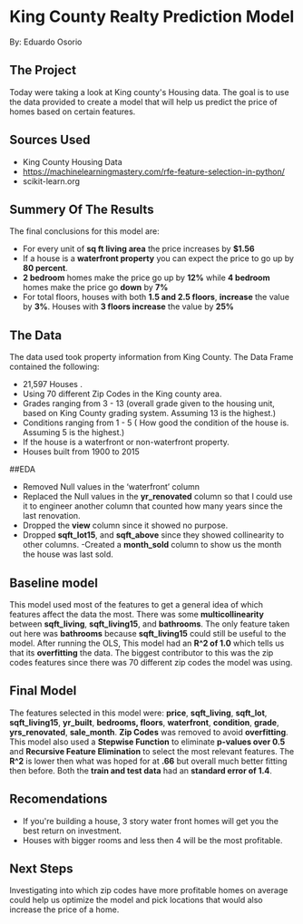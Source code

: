 # King County Realty Prediction Model
By: Eduardo Osorio

## The Project
Today were taking a look at King county's Housing data. The goal is to use the data provided to create a model that will help us predict the price of homes based on certain features.

## Sources Used
- King County Housing Data
- https://machinelearningmastery.com/rfe-feature-selection-in-python/
- scikit-learn.org

## Summery Of The Results
The final conclusions for this model are:
- For every unit of **sq ft living area** the price increases by **$1.56**
- If a house is a **waterfront property** you can expect the price to go up by **80 percent**.
- **2 bedroom** homes make the price go up by **12%** while **4 bedroom** homes make the price go **down** by **7%**
- For total floors, houses with both **1.5 and 2.5 floors**, **increase** the value by **3%**. Houses with **3 floors increase** the value by **25%**


## The Data
The data used took property information from King County. The Data Frame contained the following:
- 21,597 Houses .
- Using 70 different Zip Codes in the King county area.
- Grades ranging from 3 - 13 (overall grade given to the housing unit, based on King County grading system. Assuming 13 is the highest.)
- Conditions ranging from 1 - 5 ( How good the condition of the house  is. Assuming 5 is the highest.)
- If the house is a waterfront or non-waterfront property.
- Houses built from 1900 to  2015

##EDA
- Removed Null values in the ‘waterfront’ column
- Replaced the Null values in the **yr_renovated** column so that I could use it to engineer another column that counted how many years since the last renovation.
- Dropped the **view** column since it showed no purpose.
- Dropped **sqft_lot15**, and **sqft_above** since they showed collinearity to other columns.
-Created a **month_sold** column to show us the month the house was last sold.

## Baseline model
This model used most of the features to get a general idea of which features affect the data the most. There was some **multicollinearity** between **sqft_living**, **sqft_living15**, and **bathrooms**. The only feature taken out here was **bathrooms** because **sqft_living15** could still be useful to the model.
After running the OLS, This model had an **R^2 of 1.0** which tells us that its **overfitting** the data. The biggest contributor to this was the zip codes features since there was 70 different zip codes the model was using.
## Final Model
The features selected in this model were: **price**, **sqft_living**, **sqft_lot**, **sqft_living15**, **yr_built**, **bedrooms, floors**, **waterfront**, **condition**, **grade**, **yrs_renovated**, **sale_month**. **Zip Codes** was removed to avoid **overfitting**. This model also used a **Stepwise Function** to eliminate **p-values over 0.5** and **Recursive Feature Elimination** to select the most relevant features. The **R^2** is lower then what was hoped for at **.66** but overall much better fitting then before. Both the **train and test data** had an **standard error of 1.4**.

## Recomendations

- If you're building a house, 3 story water front homes will get you the best return on investment.
- Houses with bigger rooms and less then 4 will be the most profitable.

##  Next Steps
Investigating into which zip codes have more profitable homes on average could help us optimize the model and pick locations that would also increase the price of a home.
